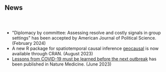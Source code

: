 <h1 id="news"></h1>

<h2 style="margin: 100px 0px 60px;">News</h2>

<ul style="margin:0 0 5px;">
  <li> "Diplomacy by committee: Assessing resolve and costly signals in group settings" has been accepted by <journal>American Journal of Political Science</journal>. (February 2024)</li>
  <li> A new R package for spatiotemporal causal inference <a href = "https://github.com/mmukaigawara/geocausal/">geocausal</a> is now available through CRAN. (August 2023)</li>
  <li> <a href="https://doi.org/10.1038/s41591-023-02377-6">Lessons from COVID-19 must be learned before the next outbreak</a> has been published in <journal>Nature Medicine</journal>. (June 2023)</li>
</ul>


<!-- {% for link in site.data.software.main %}

<li>
<div class="pub-row">
  <div class="col-sm-3 abbr" style="position: relative;padding-right: 15px;padding-left: 15px;">
    {% if link.image %} 
    <img src="{{ link.image }}" style="width=10%;">
    {% endif %}
  </div>
  <div class="col-sm-9" style="position: relative;padding-right: 15px;padding-left: 20px;">
      <div class="title"><a href="{{ link.pdf }}">{{ link.title }}</a></div>
      <div class="author">{{ link.authors }}</div>
      <div class="periodical"><em>{{ link.conference }}</em>
      </div>
    <div class="links">
      {% if link.pdf %} 
      <a href="{{ link.pdf }}" class="btn btn-sm z-depth-0" role="button" target="_blank" style="font-size:12px;">PDF</a>
      {% endif %}
      {% if link.code %} 
      <a href="{{ link.code }}" class="btn btn-sm z-depth-0" role="button" target="_blank" style="font-size:12px;">Code</a>
      {% endif %}
      {% if link.page %} 
      <a href="{{ link.page }}" class="btn btn-sm z-depth-0" role="button" target="_blank" style="font-size:12px;">Project Page</a>
      {% endif %}
    </div>
  </div>
</div>
</li>

<br>

{% endfor %}

</ol>
</div>
-->
